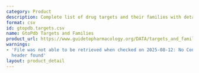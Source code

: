 ```yaml
---
category: Product
description: Complete list of drug targets and their families with detailed information
format: csv
id: gtopdb.targets.csv
name: GtoPdb Targets and Families
product_url: https://www.guidetopharmacology.org/DATA/targets_and_families.csv
warnings:
- 'File was not able to be retrieved when checked on 2025-08-12: No Content-Length
  header found'
layout: product_detail
---
```

